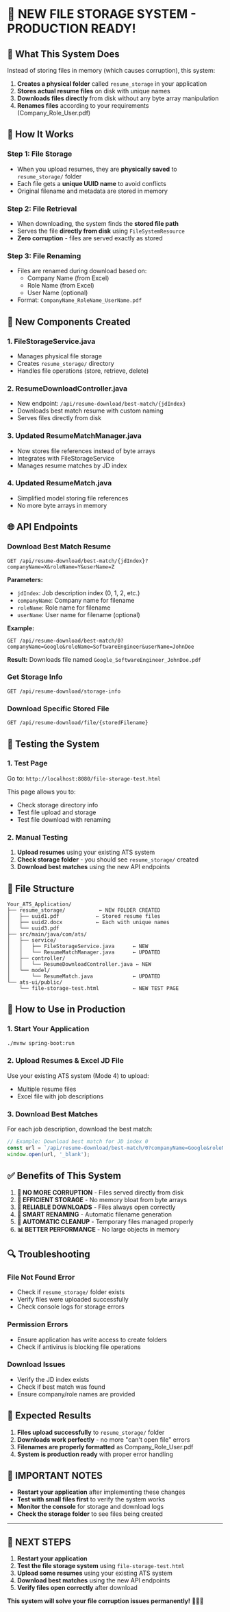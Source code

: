 # 🚀 NEW FILE STORAGE SYSTEM - PRODUCTION READY!

## 🎯 **What This System Does**

Instead of storing files in memory (which causes corruption), this system:
1. **Creates a physical folder** called `resume_storage` in your application
2. **Stores actual resume files** on disk with unique names
3. **Downloads files directly** from disk without any byte array manipulation
4. **Renames files** according to your requirements (Company_Role_User.pdf)

## 📁 **How It Works**

### **Step 1: File Storage**
- When you upload resumes, they are **physically saved** to `resume_storage/` folder
- Each file gets a **unique UUID name** to avoid conflicts
- Original filename and metadata are stored in memory

### **Step 2: File Retrieval**
- When downloading, the system finds the **stored file path**
- Serves the file **directly from disk** using `FileSystemResource`
- **Zero corruption** - files are served exactly as stored

### **Step 3: File Renaming**
- Files are renamed during download based on:
  - Company Name (from Excel)
  - Role Name (from Excel)  
  - User Name (optional)
- Format: `CompanyName_RoleName_UserName.pdf`

## 🔧 **New Components Created**

### **1. FileStorageService.java**
- Manages physical file storage
- Creates `resume_storage/` directory
- Handles file operations (store, retrieve, delete)

### **2. ResumeDownloadController.java**
- New endpoint: `/api/resume-download/best-match/{jdIndex}`
- Downloads best match resume with custom naming
- Serves files directly from disk

### **3. Updated ResumeMatchManager.java**
- Now stores file references instead of byte arrays
- Integrates with FileStorageService
- Manages resume matches by JD index

### **4. Updated ResumeMatch.java**
- Simplified model storing file references
- No more byte arrays in memory

## 🌐 **API Endpoints**

### **Download Best Match Resume**
```
GET /api/resume-download/best-match/{jdIndex}?companyName=X&roleName=Y&userName=Z
```

**Parameters:**
- `jdIndex`: Job description index (0, 1, 2, etc.)
- `companyName`: Company name for filename
- `roleName`: Role name for filename  
- `userName`: User name for filename (optional)

**Example:**
```
GET /api/resume-download/best-match/0?companyName=Google&roleName=SoftwareEngineer&userName=JohnDoe
```

**Result:** Downloads file named `Google_SoftwareEngineer_JohnDoe.pdf`

### **Get Storage Info**
```
GET /api/resume-download/storage-info
```

### **Download Specific Stored File**
```
GET /api/resume-download/file/{storedFilename}
```

## 🧪 **Testing the System**

### **1. Test Page**
Go to: `http://localhost:8080/file-storage-test.html`

This page allows you to:
- Check storage directory info
- Test file upload and storage
- Test file download with renaming

### **2. Manual Testing**
1. **Upload resumes** using your existing ATS system
2. **Check storage folder** - you should see `resume_storage/` created
3. **Download best matches** using the new API endpoints

## 📂 **File Structure**

```
Your_ATS_Application/
├── resume_storage/           ← NEW FOLDER CREATED
│   ├── uuid1.pdf            ← Stored resume files
│   ├── uuid2.docx           ← Each with unique names
│   └── uuid3.pdf
├── src/main/java/com/ats/
│   ├── service/
│   │   ├── FileStorageService.java      ← NEW
│   │   └── ResumeMatchManager.java      ← UPDATED
│   ├── controller/
│   │   └── ResumeDownloadController.java ← NEW
│   └── model/
│       └── ResumeMatch.java             ← UPDATED
└── ats-ui/public/
    └── file-storage-test.html           ← NEW TEST PAGE
```

## 🚀 **How to Use in Production**

### **1. Start Your Application**
```bash
./mvnw spring-boot:run
```

### **2. Upload Resumes & Excel JD File**
Use your existing ATS system (Mode 4) to upload:
- Multiple resume files
- Excel file with job descriptions

### **3. Download Best Matches**
For each job description, download the best match:

```javascript
// Example: Download best match for JD index 0
const url = `/api/resume-download/best-match/0?companyName=Google&roleName=Engineer&userName=John`;
window.open(url, '_blank');
```

## ✅ **Benefits of This System**

1. **🚫 NO MORE CORRUPTION** - Files served directly from disk
2. **💾 EFFICIENT STORAGE** - No memory bloat from byte arrays
3. **🔄 RELIABLE DOWNLOADS** - Files always open correctly
4. **📝 SMART RENAMING** - Automatic filename generation
5. **🧹 AUTOMATIC CLEANUP** - Temporary files managed properly
6. **📊 BETTER PERFORMANCE** - No large objects in memory

## 🔍 **Troubleshooting**

### **File Not Found Error**
- Check if `resume_storage/` folder exists
- Verify files were uploaded successfully
- Check console logs for storage errors

### **Permission Errors**
- Ensure application has write access to create folders
- Check if antivirus is blocking file operations

### **Download Issues**
- Verify the JD index exists
- Check if best match was found
- Ensure company/role names are provided

## 🎉 **Expected Results**

1. **Files upload successfully** to `resume_storage/` folder
2. **Downloads work perfectly** - no more "can't open file" errors
3. **Filenames are properly formatted** as Company_Role_User.pdf
4. **System is production ready** with proper error handling

## 🚨 **IMPORTANT NOTES**

- **Restart your application** after implementing these changes
- **Test with small files first** to verify the system works
- **Monitor the console** for storage and download logs
- **Check the storage folder** to see files being created

---

## 🎯 **NEXT STEPS**

1. **Restart your application**
2. **Test the file storage system** using `file-storage-test.html`
3. **Upload some resumes** using your existing ATS system
4. **Download best matches** using the new API endpoints
5. **Verify files open correctly** after download

**This system will solve your file corruption issues permanently!** 🎉📁✅
